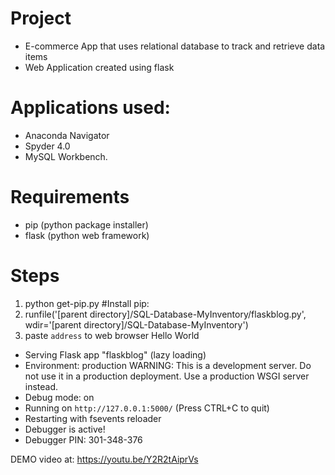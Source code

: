 # Project
- E-commerce App that uses relational database to track and retrieve data items
- Web Application created using flask

# Applications used:
- Anaconda Navigator
- Spyder 4.0
- MySQL Workbench.

# Requirements
- pip (python package installer)
- flask (python web framework)


# Steps
1. python get-pip.py      #Install pip: 
2. runfile('[parent directory]/SQL-Database-MyInventory/flaskblog.py', wdir='[parent directory]/SQL-Database-MyInventory')
3. paste `address` to web browser
Hello World
 * Serving Flask app "flaskblog" (lazy loading)
 * Environment: production
   WARNING: This is a development server. Do not use it in a production deployment.
   Use a production WSGI server instead.
 * Debug mode: on
 * Running on `http://127.0.0.1:5000/` (Press CTRL+C to quit)
 * Restarting with fsevents reloader
 * Debugger is active!
 * Debugger PIN: 301-348-376

DEMO video at: https://youtu.be/Y2R2tAiprVs
